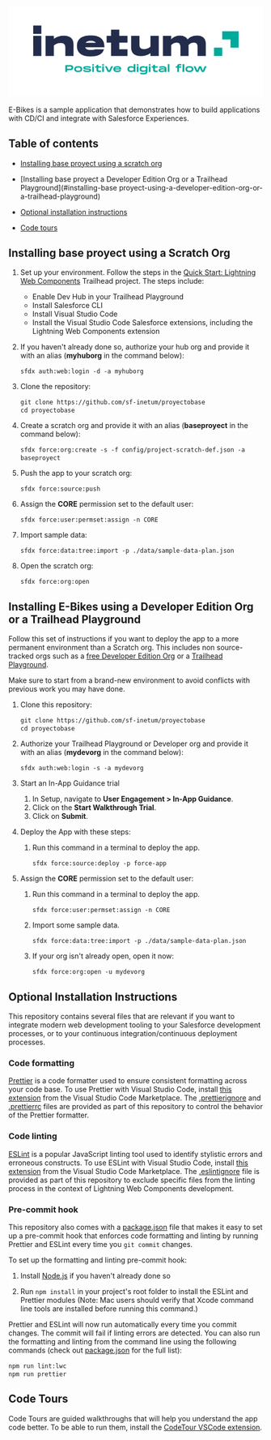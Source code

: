 ![inetum](inetum.png)

E-Bikes is a sample application that demonstrates how to build applications with CD/CI and integrate with Salesforce Experiences.

## Table of contents

-   [Installing base proyect using a scratch org](#installing-base-proyect-using-a-scratch-org)

-   [Installing base proyect a Developer Edition Org or a Trailhead Playground](#installing-base proyect-using-a-developer-edition-org-or-a-trailhead-playground)

-   [Optional installation instructions](#optional-installation-instructions)

-   [Code tours](#code-tours)

## Installing base proyect using a Scratch Org

1. Set up your environment. Follow the steps in the [Quick Start: Lightning Web Components](https://trailhead.salesforce.com/content/learn/projects/quick-start-lightning-web-components/) Trailhead project. The steps include:

    - Enable Dev Hub in your Trailhead Playground
    - Install Salesforce CLI
    - Install Visual Studio Code
    - Install the Visual Studio Code Salesforce extensions, including the Lightning Web Components extension

1. If you haven't already done so, authorize your hub org and provide it with an alias (**myhuborg** in the command below):

    ```
    sfdx auth:web:login -d -a myhuborg
    ```

1. Clone the repository:

    ```
    git clone https://github.com/sf-inetum/proyectobase
    cd proyectobase
    ```

1. Create a scratch org and provide it with an alias (**baseproyect** in the command below):

    ```
    sfdx force:org:create -s -f config/project-scratch-def.json -a baseproyect
    ```

1. Push the app to your scratch org:

    ```
    sfdx force:source:push
    ```

1. Assign the **CORE** permission set to the default user:

    ```
    sfdx force:user:permset:assign -n CORE
    ```

1. Import sample data:

    ```
    sfdx force:data:tree:import -p ./data/sample-data-plan.json
    ```

1. Open the scratch org:

    ```
    sfdx force:org:open
    ```

## Installing E-Bikes using a Developer Edition Org or a Trailhead Playground

Follow this set of instructions if you want to deploy the app to a more permanent environment than a Scratch org.
This includes non source-tracked orgs such as a [free Developer Edition Org](https://developer.salesforce.com/signup) or a [Trailhead Playground](https://trailhead.salesforce.com/).

Make sure to start from a brand-new environment to avoid conflicts with previous work you may have done.

1. Clone this repository:

    ```
    git clone https://github.com/sf-inetum/proyectobase
    cd proyectobase
    ```

1. Authorize your Trailhead Playground or Developer org and provide it with an alias (**mydevorg** in the command below):

    ```
    sfdx auth:web:login -s -a mydevorg
    ```

1. Start an In-App Guidance trial

    1. In Setup, navigate to **User Engagement > In-App Guidance**.
    1. Click on the **Start Walkthrough Trial**.
    1. Click on **Submit**.

1. Deploy the App with these steps:

    1. Run this command in a terminal to deploy the app.

        ```
        sfdx force:source:deploy -p force-app
        ```

1. Assign the **CORE** permission set to the default user:
     1. Run this command in a terminal to deploy the app.
        ```
        sfdx force:user:permset:assign -n CORE
        ```

    1. Import some sample data.

        ```
        sfdx force:data:tree:import -p ./data/sample-data-plan.json
        ```

    1. If your org isn't already open, open it now:

        ```
        sfdx force:org:open -u mydevorg
        ```

## Optional Installation Instructions

This repository contains several files that are relevant if you want to integrate modern web development tooling to your Salesforce development processes, or to your continuous integration/continuous deployment processes.

### Code formatting

[Prettier](https://prettier.io/) is a code formatter used to ensure consistent formatting across your code base. To use Prettier with Visual Studio Code, install [this extension](https://marketplace.visualstudio.com/items?itemName=esbenp.prettier-vscode) from the Visual Studio Code Marketplace. The [.prettierignore](/.prettierignore) and [.prettierrc](/.prettierrc) files are provided as part of this repository to control the behavior of the Prettier formatter.

### Code linting

[ESLint](https://eslint.org/) is a popular JavaScript linting tool used to identify stylistic errors and erroneous constructs. To use ESLint with Visual Studio Code, install [this extension](https://marketplace.visualstudio.com/items?itemName=salesforce.salesforcedx-vscode-lwc) from the Visual Studio Code Marketplace. The [.eslintignore](/.eslintignore) file is provided as part of this repository to exclude specific files from the linting process in the context of Lightning Web Components development.

### Pre-commit hook

This repository also comes with a [package.json](./package.json) file that makes it easy to set up a pre-commit hook that enforces code formatting and linting by running Prettier and ESLint every time you `git commit` changes.

To set up the formatting and linting pre-commit hook:

1. Install [Node.js](https://nodejs.org) if you haven't already done so

1. Run `npm install` in your project's root folder to install the ESLint and Prettier modules (Note: Mac users should verify that Xcode command line tools are installed before running this command.)

Prettier and ESLint will now run automatically every time you commit changes. The commit will fail if linting errors are detected. You can also run the formatting and linting from the command line using the following commands (check out [package.json](./package.json) for the full list):

```
npm run lint:lwc
npm run prettier
```

## Code Tours

Code Tours are guided walkthroughs that will help you understand the app code better. To be able to run them, install the [CodeTour VSCode extension](https://marketplace.visualstudio.com/items?itemName=vsls-contrib.codetour).
